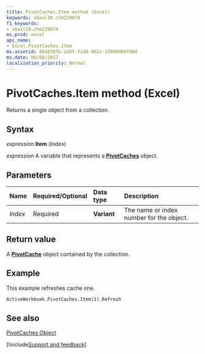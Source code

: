 ```yaml
---
title: PivotCaches.Item method (Excel)
keywords: vbaxl10.chm229074
f1_keywords:
- vbaxl10.chm229074
ms.prod: excel
api_name:
- Excel.PivotCaches.Item
ms.assetid: 80a830fb-a1bf-f1dd-962c-339d99b6f80d
ms.date: 06/08/2017
localization_priority: Normal
---
```



# PivotCaches.Item method (Excel)

Returns a single object from a collection.


## Syntax

_expression_.**Item** (_Index_)

_expression_ A variable that represents a **[PivotCaches](Excel.PivotCaches.md)** object.


## Parameters



|Name|Required/Optional|Data type|Description|
|:-----|:-----|:-----|:-----|
| _Index_|Required| **Variant**|The name or index number for the object.|

## Return value

A  **[PivotCache](Excel.PivotCache.md)** object contained by the collection.


## Example

This example refreshes cache one.


```vb
ActiveWorkbook.PivotCaches.Item(1).Refresh
```


## See also


[PivotCaches Object](Excel.PivotCaches.md)

[!include[Support and feedback](~/includes/feedback-boilerplate.md)]